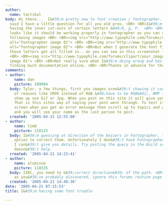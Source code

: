 ```yaml
---
author:
  name: tactikal
body: Hi there...  I&#39;m pretty new to font creation / fontographer.  That being
  said I have a little question for all you old pros. <BR> <BR>I&#39;m having trouble
  having the inner cut-outs of certain letters &#40;R, g, P.  <BR> <BR>Everything
  looks like it should be working properly in fontographer as you can see in these
  following images <BR> <BR><img src="http://www.typophile.com/forums/clipart/your_image.gif"
  alt="fontographer image 01"> <BR> <BR><img src="http://www.typophile.com/forums/clipart/your_image.gif"
  alt="fontographer image 02"> <BR> <BR>But when I generate the font files some of
  those letters get all filled in.. as you can see in this screenshot from Fontbook
  <BR> <BR><img src="http://www.typophile.com/forums/clipart/your_image.gif" alt="fontbook
  image 01"> <BR> <BR>Not really sure what I&#39;m doing wrong and having trouble
  finding much documentation online. <BR> <BR>Thanks in advance for the help!
comments:
- author:
    name: dan
    picture: 109994
  body: Tyler, a few things, first you images aren&#39;t showing it could be a number
    of reasons like CMYK instead of RGB &#40;have to be RGB&#41;, BMP files don&#39;t
    show up use Gif or Jpg. When you post on this site it will give you an error message.
    That is this sites way of saying your post went through. To test it go back one
    screen when you get an error message then scroll up to topics and go to design
    and you will see your name as the last person to post.
  created: '2005-04-21 12:55:08'
- author:
    name: timd
    picture: 110125
  body: I&#39;m guessing at direction of the beziers in Fontographer, there is an
    option to correct them. Unfortunately I don&#39;t have Fontographer at work so
    I can&#39;t give you details. Try posting the query in the Build section if this
    doesn&#39;t help.
  created: '2005-04-21 14:23:41'
- author:
    name: aluminum
    picture: 110335
  body: IIRC, you need to &#39;correct direction&#39; of the path. <BR> <BR>Also,
    as you&#39;ve probably discovered, ignore this forums routine page load errors.
  created: '2005-04-21 14:48:30'
date: '2005-04-21 07:15:53'
title: I&#39;m having some font trouble

---
```

